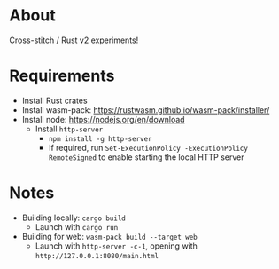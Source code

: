 # About
Cross-stitch / Rust v2 experiments!

# Requirements
- Install Rust crates
- Install wasm-pack: https://rustwasm.github.io/wasm-pack/installer/
- Install node: https://nodejs.org/en/download
  - Install `http-server`
    - `npm install -g http-server`
    - If required, run `Set-ExecutionPolicy -ExecutionPolicy RemoteSigned` to enable starting the local HTTP server

# Notes
- Building locally: `cargo build`
  - Launch with `cargo run`
- Building for web: `wasm-pack build --target web`
  - Launch with  `http-server -c-1`, opening with `http://127.0.0.1:8080/main.html`